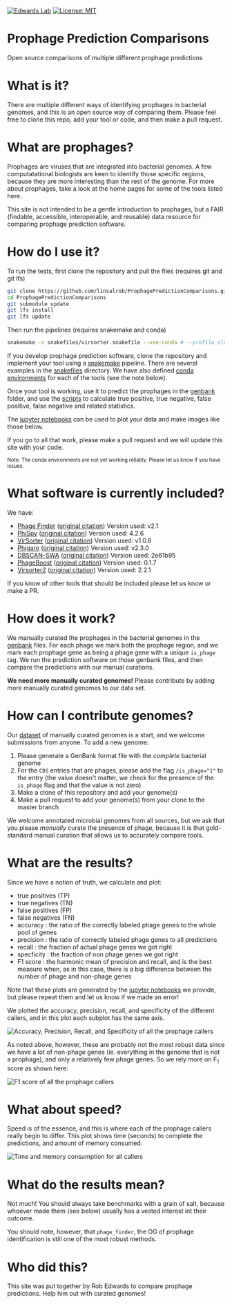 [![Edwards Lab](https://img.shields.io/badge/Bioinformatics-EdwardsLab-03A9F4)](https://edwards.sdsu.edu/research)
[![License: MIT](https://img.shields.io/badge/License-MIT-yellow.svg)](https://opensource.org/licenses/MIT)



# Prophage Prediction Comparisons

Open source comparisons of multiple different prophage predictions

# What is it?

There are multiple different ways of identifying prophages in bacterial genomes, and this is an open source way of 
comparing them. Please feel free to clone this repo, add your tool or code, and then make a pull request.

# What are prophages?

Prophages are viruses that are integrated into bacterial genomes. 
A few computatational biologists are keen to identify those specific regions, because they are more interesting than the 
rest of the genome. For more about prophages, take a look at the home pages for some of the tools listed here.

This site is not intended to be a gentle introduction to prophages, but a FAIR (findable, accessible, interoperable, 
and reusable) data resource for comparing prophage prediction software.

# How do I use it?

To run the tests, first clone the repository and pull the files (requires git and git lfs)
```bash
git clone https://github.com/linsalrob/ProphagePredictionComparisons.git
cd ProphagePredictionComparisons
git submodule update
git lfs install
git lfs update
```
Then run the pipelines (requires snakemake and conda)
```bash
snakemake -s snakefiles/virsorter.snakefile --use-conda # --profile slurm or -j 16 etc...
```

If you develop prophage prediction software, clone the repository and implement your tool using a 
[snakemake](https://snakemake.readthedocs.io/) pipeline. 
There are several examples in the [snakefiles](snakefiles) directory. 
We have also defined [conda environments](conda/) for each of the tools (see the note below).

Once your tool is working, use it to predict the prophages in the [genbank](genbank) folder, and use the [scripts](scripts) 
to calculate true positive, true negative, false positive, false negative and related statistics.

The [jupyter notebooks](jupyter_notebooks) can be used to plot your data and make images like those below.

If you go to all that work, please make a pull request and we will update this site with your code.

<small>Note: The conda environments are not yet working reliably. Please let us know if you have issues.</small>

# What software is currently included?

We have:
 - [Phage Finder](http://phage-finder.sourceforge.net/) ([original citation](https://www.ncbi.nlm.nih.gov/pmc/articles/PMC1635311/)) Version used: v2.1
 - [PhiSpy](https://github.com/linsalrob/phispy) ([original citation](https://pubmed.ncbi.nlm.nih.gov/22584627/)) Version used: 4.2.6
 - [VirSorter](https://github.com/simroux/VirSorter) ([original citation](https://peerj.com/articles/985/))  Version used: v1.0.6
 - [Phigaro](https://github.com/bobeobibo/phigaro) ([original citation](https://academic.oup.com/bioinformatics/article-abstract/36/12/3882/5822875?redirectedFrom=fulltext)) Version used: v2.3.0
 - [DBSCAN-SWA](https://github.com/HIT-ImmunologyLab/DBSCAN-SWA) ([original citation](https://www.biorxiv.org/content/10.1101/2020.07.12.199018v1.full)) Version used: 2e61b95
 - [PhageBoost](https://github.com/ku-cbd/PhageBoost) ([original citation](https://www.biorxiv.org/content/10.1101/2020.08.09.243022v1.full.pdf)) Version used: 0.1.7
 - [Virsorter2](https://github.com/jiarong/VirSorter2) ([original citation](https://doi.org/10.1186/s40168-020-00990-y)) Version used: 2.2.1

If you know of other tools that should be included please let us know or make a PR.

# How does it work?

We manually curated the prophages in the bacterial genomes in the [genbank](genbank/) files. For each phage we mark both 
the prophage region, and we mark each prophage gene as being a phage gene with a unique `is_phage` tag. We run the 
prediction software on those genbank files, and then compare the predictions with our manual curations.

**We need more manually curated genomes!** Please contribute by adding more manually curated genomes to our data set.

# How can I contribute genomes?

Our [dataset](genbank/) of manually curated genomes is a start, and we welcome submissions from anyone. 
To add a new genome:
1. Please generate a GenBank format file with the _complete_ bacterial genome
2. For the `CDS` entries that are phages, please add the flag `/is_phage="1"` to the entry (the value doesn't matter,
   we check for the presence of the `is_phage` flag and that the value is not zero)
3. Make a clone of this repository and add your genome(s)
4. Make a pull request to add your genome(s) from your clone to the master branch

We welcome annotated microbial genomes from all sources, but we ask that you please _manually_ curate the presence of
phage, because it is that gold-standard manual curation that allows us to accurately compare tools.

# What are the results?

Since we have a notion of truth, we calculate and plot:

 - true positives (TP)
 - true negatives (TN)
 - false positives (FP)
 - false negatives (FN)
 - accuracy : the ratio of the correctly labeled phage genes to the whole pool of genes
 - precision : the ratio of correctly labeled phage genes to all predictions
 - recall : the fraction of actual phage genes we got right
 - specficity : the fraction of non phage genes we got right
 - F1 score : the harmonic mean of precision and recall, and is the best measure when, as in this case, there is a big 
   difference between the number of phage and non-phage genes

Note that these plots are generated by the [jupyter notebooks](jupyter_notebooks) we provide, but please repeat them and 
let us know if we made an error!

We plotted the accuracy, precision, recall, and specificity of the different callers, and in this plot each subplot has 
the same axis.

[comment]: <> (![Accuracy, Precision, Recall, and Specificity of all the prophage callers]&#40;img/sensitivity_specificity.png "Accuracy, Precision, Recall, and Specificity of the prophage callers &#40;clockwise from top left&#41;"&#41;)


[comment]: <> (This is somewhat confusing because of the scale, so here is the same plot but with a different y-axis for each subplot.)

 
![Accuracy, Precision, Recall, and Specificity of all the prophage callers](img/sensitivity_specificity_rel.png "Accuracy, Precision, Recall, and Specificity of the prophage callers (clockwise from top left)")

As noted above, however, these are probably not the most robust data since we have a lot of non-phage genes (ie. 
everything in the genome that is not a prophage), and only a relatively few phage genes. So we rely more on 
F<sub>1</sub> score as shown here:


![F1 score of all the prophage callers](img/f1_score.png "F1 score of the prophage callers")

# What about speed?

Speed is of the essence, and this is where each of the prophage callers really begin to differ. This plot shows time 
(seconds) to complete the predictions, and amount of memory consumed.

![Time and memory consumption for all callers](img/timing.png "Timing and memory consumption")


# What do the results mean?

Not much! You should always take benchmarks with a grain of salt, because whoever made them (see below) usually has a 
vested interest int their outcome.

You should note, however, that `phage_finder`, the OG of prophage identification is still one of the most robust methods.

# Who did this?

This site was put together by Rob Edwards to compare prophage predictions. Help him out with curated genomes!
